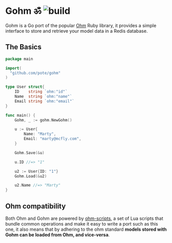 # Gohm ॐ ![build](https://travis-ci.org/pote/gohm.svg)

Gohm is a Go port of the popular [Ohm](https://github.com/soveran/ohm) Ruby library, it provides a simple interface to store and retrieve your model data in a Redis database.

## The Basics


```go
package main

import(
  "github.com/pote/gohm"
)

type User struct{
	ID    string `ohm:"id"`
	Name  string `ohm:"name"`
	Email string `ohm:"email"`
}

func main() {
 	Gohm, _ := gohm.NewGohm()

  	u := User{
  		Name: "Marty",
		Email: "marty@mcfly.com",
  	}

  	Gohm.Save(&u)

  	u.ID //=> "1"

  	u2 := User{ID: "1"}
  	Gohm.Load(&u2)

  	u2.Name //=> "Marty"
}
```

## Ohm compatibility

Both Ohm and Gohm are powered by [ohm-scripts](https://github.com/soveran/ohm-scripts), a set of Lua scripts that bundle common operations and make it easy to write a port such as this one, it also means that by adhering to the ohm standard **models stored with Gohm can be loaded from Ohm, and vice-versa**.
